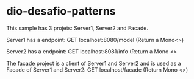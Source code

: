 # dio-desafio-patterns

This sample has 3 projets: Server1, Server2 and Facade.

Server1 has a endpoint: GET localhost:8080/model  (Return a Mono<<Model>>)
    
Server2 has a endpoint: GET localhost:8081/info   (Return a Mono <<Info>>
  
The facade project is a client of Server1 and Server2 and is used as a Facade of Server1 and Server2: GET localhost/facade   (Return Mono <<FacadeData>>)
    
    
  
